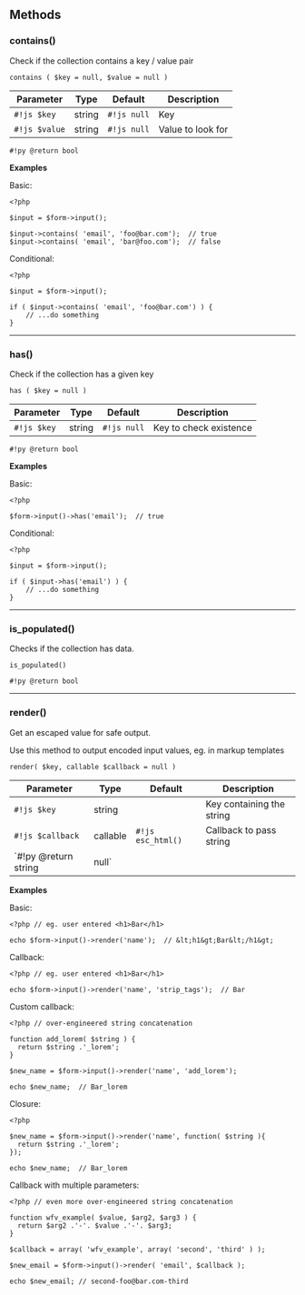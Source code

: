 ## Methods

### **contains()**
Check if the collection contains a key / value pair
~~~{.js}
contains ( $key = null, $value = null )
~~~

Parameter      |  Type  | Default     | Description
-------------- | ------ | ----------- | -----------
`#!js $key`    | string | `#!js null` | Key
`#!js $value`  | string | `#!js null` | Value to look for
`#!py @return bool`

**Examples**

Basic:
~~~~{.php}
<?php

$input = $form->input();

$input->contains( 'email', 'foo@bar.com');  // true
$input->contains( 'email', 'bar@foo.com');  // false
~~~~

Conditional:
~~~~{.php}
<?php

$input = $form->input();

if ( $input->contains( 'email', 'foo@bar.com') ) {
    // ...do something
}
~~~~

---

### **has()**
Check if the collection has a given key
~~~{.js}
has ( $key = null )
~~~

Parameter      |  Type  | Default     | Description
-------------- | ------ | ----------- | -----------
`#!js $key`    | string | `#!js null` | Key to check existence
`#!py @return bool`

**Examples**

Basic:
~~~~{.php}
<?php

$form->input()->has('email');  // true
~~~~

Conditional:
~~~~{.php}
<?php

$input = $form->input();

if ( $input->has('email') ) {
    // ...do something
}
~~~~

---

### **is_populated()**
Checks if the collection has data.
~~~{.js}
is_populated()
~~~

`#!py @return bool`

---

### **render()**
Get an escaped value for safe output.

Use this method to output encoded input values, eg. in markup templates

~~~{.js}
render( $key, callable $callback = null )
~~~

Parameter        |  Type  | Default     | Description
--------------   | ------ | ----------- | -----------
`#!js $key`      | string |             | Key containing the string
`#!js $callback` | callable | `#!js esc_html()` | Callback to pass string
`#!py @return string|null`

**Examples**

Basic:
~~~~{.php}
<?php // eg. user entered <h1>Bar</h1>

echo $form->input()->render('name');  // &lt;h1&gt;Bar&lt;/h1&gt;
~~~~

Callback:
~~~~{.php}
<?php // eg. user entered <h1>Bar</h1>

echo $form->input()->render('name', 'strip_tags');  // Bar
~~~~

Custom callback:
~~~~{.php}
<?php // over-engineered string concatenation

function add_lorem( $string ) {
  return $string .'_lorem';
}

$new_name = $form->input()->render('name', 'add_lorem');

echo $new_name;  // Bar_lorem
~~~~

Closure:
~~~~{.php}
<?php

$new_name = $form->input()->render('name', function( $string ){
  return $string .'_lorem';
});

echo $new_name;  // Bar_lorem
~~~~

Callback with multiple parameters:
~~~~{.php}
<?php // even more over-engineered string concatenation

function wfv_example( $value, $arg2, $arg3 ) {
  return $arg2 .'-'. $value .'-'. $arg3;
}

$callback = array( 'wfv_example', array( 'second', 'third' ) );

$new_email = $form->input()->render( 'email', $callback );

echo $new_email; // second-foo@bar.com-third

~~~~
